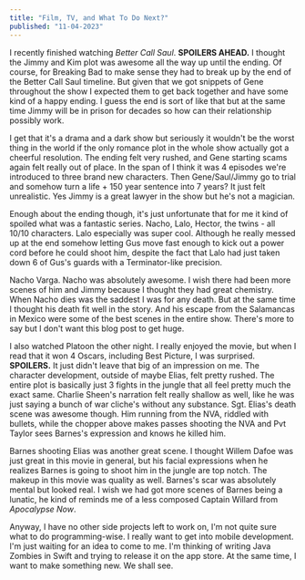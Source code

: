 ```yaml
---
title: "Film, TV, and What To Do Next?"
published: "11-04-2023"
---
```

I recently finished watching *Better Call Saul*. **SPOILERS AHEAD.** I thought the Jimmy and Kim plot was awesome all the way up until the ending. Of course, for Breaking Bad to make sense they had to break up by the end of the Better Call Saul timeline. But given that we got snippets of Gene throughout the show I expected them to get back together and have some kind of a happy ending. I guess the end is sort of like that but at the same time Jimmy will be in prison for decades so how can their relationship possibly work.

I get that it's a drama and a dark show but seriously it wouldn't be the worst thing in the world if the only romance plot in the whole show actually got a cheerful resolution. The ending felt very rushed, and Gene starting scams again felt really out of place. In the span of I think it was 4 episodes we're introduced to three brand new characters. Then Gene/Saul/Jimmy go to trial and somehow turn a life + 150 year sentence into 7 years? It just felt unrealistic. Yes Jimmy is a great lawyer in the show but he's not a magician.

Enough about the ending though, it's just unfortunate that for me it kind of spoiled what was a fantastic series. Nacho, Lalo, Hector, the twins - all 10/10 characters. Lalo especially was super cool. Although he really messed up at the end somehow letting Gus move fast enough to kick out a power cord before he could shoot him, despite the fact that Lalo had just taken down 6 of Gus's guards with a Terminator-like precision.

Nacho Varga. Nacho was absolutely awesome. I wish there had been more scenes of him and Jimmy because I thought they had great chemistry. When Nacho dies was the saddest I was for any death. But at the same time I thought his death fit well in the story. And his escape from the Salamancas in Mexico were some of the best scenes in the entire show. There's more to say but I don't want this blog post to get huge.

I also watched Platoon the other night. I really enjoyed the movie, but when I read that it won 4 Oscars, including Best Picture, I was surprised. **SPOILERS.** It just didn't leave that big of an impression on me. The character development, outside of maybe Elias, felt pretty rushed. The entire plot is basically just 3 fights in the jungle that all feel pretty much the exact same. Charlie Sheen's narration felt really shallow as well, like he was just saying a bunch of war cliche's without any substance. Sgt. Elias's death scene was awesome though. Him running from the NVA, riddled with bullets, while the chopper above makes passes shooting the NVA and Pvt Taylor sees Barnes's expression and knows he killed him.

Barnes shooting Elias was another great scene. I thought Willem Dafoe was just great in this movie in general, but his facial expressions when he realizes Barnes is going to shoot him in the jungle are top notch. The makeup in this movie was quality as well. Barnes's scar was absolutely mental but looked real. I wish we had got more scenes of Barnes being a lunatic, he kind of reminds me of a less composed Captain Willard from *Apocalypse Now*.

Anyway, I have no other side projects left to work on, I'm not quite sure what to do programming-wise. I really want to get into mobile development. I'm just waiting for an idea to come to me. I'm thinking of writing Java Zombies in Swift and trying to release it on the app store. At the same time, I want to make something new. We shall see.
